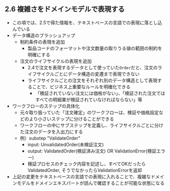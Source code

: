 ## 2.6 複雑さをドメインモデルで表現する
- この項では、2.5で得た情報を、テキストベースの言語での表現に落とし込んでいる
- データ構造のブラッシュアップ
	- 制約条件の表現を追加
		- 製品コードのフォーマットや注文数量の取りうる値の範囲の制約を明確にする
	- 注文のライフサイクルの表現を追加
		- 2.4で注文を表現するデータとして使っていた`Order`だと、注文のライフサイクルごとにデータ構造の変遷まで表現できない
		- ライフサイクルごとの注文をそれぞれ別のデータ構造として表現することで、ビジネス上重要なルールを明確化できる
			- 「検証されていない注文には価格がない」、「検証された注文ではすべての明細業が検証されていなければならない」等
- ワークフローのステップの具体化
	- 元々取り扱っていた「注文確定」のワークフローは、検証や価格設定などのより小さいステップに分けることができる
	- ワークフローの中にサブステップを定義し、ライフサイクルごとに分けた注文のデータを入出力にする
	- 例）substep "ValidateOrder"
		- input: UnvalidatedOrder(未検証注文)
		- output: ValidatedOrder(検証済み注文) OR ValidationError(検証エラー)
		- 検証プロセスのチェック内容を記述し、すべてOKだったらValidatedOrder, そうでなかったらValidationErrorを返却
- 上記の変更をテキストベースの言語での表現に入れることで、複雑なドメインモデルをドメインエキスパートが読んで確認することが可能な状態になる
